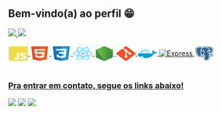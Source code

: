 ## Bem-vindo(a) ao perfil 😁

 <div>
   <a href="https://github.com/davisnaider06">
   <img height="180em" src="https://github-readme-stats.vercel.app/api?username=davisnaider06&show_icons=true&theme=tokyonight&include_all_commits=true&count_private=tre"/>
   <img height="180em" src="https://github-readme-stats.vercel.app/api/top-langs/?username=davisnaider06&layout=compact&langs_count=6&theme=tokyonight"/>
</div>
    
<div style="display: inline_block"><br>
  <img align="center" alt="Js" height="30" width="40" src="https://raw.githubusercontent.com/devicons/devicon/master/icons/javascript/javascript-plain.svg">
  <img align="center" alt="HTML" height="30" width="40" src="https://raw.githubusercontent.com/devicons/devicon/master/icons/html5/html5-original.svg">
  <img align="center" alt="CSS" height="30" width="40" src="https://raw.githubusercontent.com/devicons/devicon/master/icons/css3/css3-original.svg">

  <img align="center" alt="React" height="30" width="40" src="https://raw.githubusercontent.com/devicons/devicon/master/icons/react/react-original.svg">
  <img align="center" alt="Node.js" height="30" width="40" src="https://raw.githubusercontent.com/devicons/devicon/master/icons/nodejs/nodejs-original.svg">
  <img align="center" alt="Git" height="30" width="40" src="https://raw.githubusercontent.com/devicons/devicon/master/icons/git/git-original.svg">

 <img align="center" alt="Docker" height="30" width="40" src="https://raw.githubusercontent.com/devicons/devicon/master/icons/docker/docker-plain.svg" />
<img align="center" alt="Express" height="30" width="40" src="https://cdn-icons-png.flaticon.com/512/919/919847.png" />
<img align="center" alt="PostgreSQL" height="30" width="40" src="https://raw.githubusercontent.com/devicons/devicon/master/icons/postgresql/postgresql-plain.svg" />
</div>
 
<br>
 
### Pra entrar em contato, segue os links abaixo!
 
<div> 
  <a href="https://www.instagram.com/davisnaider06/" target="_blank"><img src="https://img.shields.io/badge/-Instagram-%23E4405F?style=for-the-badge&logo=instagram&logoColor=white" target="_blank"></a>
  <a href = "mailto:davisnaider06@gmail.com"><img src="https://img.shields.io/badge/-Gmail-%23333?style=for-the-badge&logo=gmail&logoColor=white" target="_blank"></a>
  <a href="www.linkedin.com/in/davi-s-a7a99432b/" target="_blank"><img src="https://img.shields.io/badge/-LinkedIn-%230077B5?style=for-the-badge&logo=linkedin&logoColor=white" target="_blank"></a>
</div>
